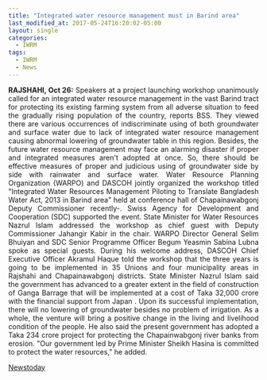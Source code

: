 ```yaml
---
title: "Integrated water resource management must in Barind area"
last_modified_at: 2017-05-24T16:20:02-05:00
layout: single
categories:
  - IWRM
tags:
  - IWRM
  - News
---
```

<p style="text-align:justify;"><strong>RAJSHAHI, Oct 26:</strong> Speakers at a project launching workshop unanimously called for an integrated water resource management in the vast Barind tract for protecting its existing farming system from all adverse situation to feed the gradually rising population of the country, reports BSS. They viewed there are various occurrences of indiscriminate using of both groundwater and surface water due to lack of integrated water resource management causing abnormal lowering of groundwater table in this region. Besides, the future water resource management may face an alarming disaster if proper and integrated measures aren't adopted at once. So, there should be effective measures of proper and judicious using of groundwater side by side with rainwater and surface water. Water Resource Planning Organization (WARPO) and DASCOH jointly organized the workshop titled "Integrated Water Resources Management Piloting to Translate Bangladesh Water Act, 2013 in Barind area" held at conference hall of Chapainawabgonj Deputy Commissioner recently-. Swiss Agency for Development and Cooperation (SDC) supported the event. State Minister for Water Resources Nazrul Islam addressed the workshop as chief guest with Deputy Commissioner Jahangir Kabir in the chair. WARPO Director General Selim Bhuiyan and SDC Senior Programme Officer Begum Yeasmin Sabina Lubna spoke as special guests. During his welcome address, DASCOH Chief Executive Officer Akramul Haque told the workshop that the three years is going to be implemented in 35 Unions and four municipality areas in Rajshahi and Chapainawabgonj districts. State Minister Nazrul Islam said the government has advanced to a greater extent in the field of construction of Ganga Barrage that will be implemented at a cost of Taka 32,000 crore with the financial support from Japan . Upon its successful implementation, there will no lowering of groundwater besides no problem of irrigation. As a whole, the venture will bring a positive change in the living and livelihood condition of the people. He also said the present government has adopted a Taka 234 crore project for protecting the Chapainwabgonj river banks from erosion. "Our government led by Prime Minister Sheikh Hasina is committed to protect the water resources," he added.</p>
<p style="text-align:justify;"><a href="http://www.newstoday.com.bd/index.php?option=details&amp;news_id=2393047&amp;date=2014-10-27" target="_blank">Newstoday</a></p>
